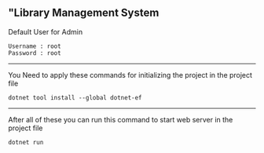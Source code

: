 "Library Management System
-----------------------------------
Default User for Admin
```
Username : root
Password : root
```
-----------------------------------
You Need to apply these commands for initializing the project in the project file
```
dotnet tool install --global dotnet-ef
```
-------------------------------------
After all of these you can run this command to start web server  in the project file
```
dotnet run
```
